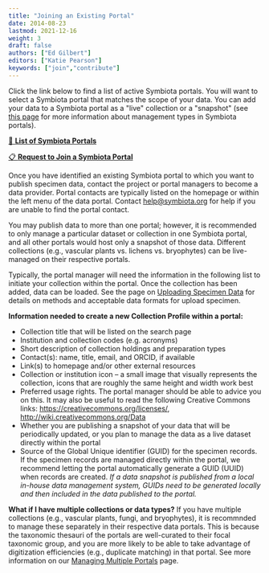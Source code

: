 ```yaml
---
title: "Joining an Existing Portal"
date: 2014-08-23
lastmod: 2021-12-16
weight: 3
draft: false
authors: ["Ed Gilbert"]
editors: ["Katie Pearson"]
keywords: ["join","contribute"]
---
```




Click the link below to find a list of active Symbiota portals. You will want to select a Symbiota portal that matches the scope of your data. You can add your data to a Symbiota portal as a "live" collection or a "snapshot" (see [this page](/symbiota-docs/coll_manager/join/mng) for more information about management types in Symbiota portals).

[📇 **List of Symbiota Portals**](https://symbiota.org/symbiota-portals/)

[📋 **Request to Join a Symbiota Portal**](https://docs.google.com/forms/d/e/1FAIpQLSf-QywdugIAAxzBLkoKX8er-JkW06Rv4C_Rkm2efPiryTHLGw/viewform)

Once you have identified an existing Symbiota portal to which you want to publish specimen data, contact the project or portal managers to become a data provider. Portal contacts are typically listed on the homepage or within the left menu of the data portal. Contact help@symbiota.org for help if you are unable to find the portal contact.

You may publish data to more than one portal; however, it is recommended to only manage a particular dataset or collection in one Symbiota portal, and all other portals would host only a snapshot of those data. Different collections (e.g., vascular plants vs. lichens vs. bryophytes) can be live-managed on their respective portals.

Typically, the portal manager will need the information in the following list to initiate your collection within the portal. Once the collection has been added, data can be loaded. See the page on [Uploading Specimen Data](/symbiota-docs/coll_manager/upload/) for details on methods and acceptable data formats for upload specimen.

**Information needed to create a new Collection Profile within a portal:**

  * Collection title that will be listed on the search page
  * Institution and collection codes (e.g. acronyms)
  * Short description of collection holdings and preparation types
  * Contact(s):  name, title, email, and ORCID, if available
  * Link(s) to homepage and/or other external resources
  * Collection or institution icon – a small image that visually represents the collection, icons that are roughly the same height and width work best
  * Preferred usage rights. The portal manager should be able to advice you on this. It may also be useful to read the following Creative Commons links: https://creativecommons.org/licenses/, http://wiki.creativecommons.org/Data
  * Whether you are publishing a snapshot of your data that will be periodically updated, or you plan to manage the data as a live dataset directly within the portal
  * Source of the Global Unique identifier (GUID) for the specimen records. If the specimen records are managed directly within the portal, we recommend letting the portal automatically generate a GUID (UUID) when records are created. _If a data snapshot is published from a local in-house data management system, GUIDs need to be generated locally and then included in the data published to the portal._

**What if I have multiple collections or data types?**
If you have multiple collections (e.g., vascular plants, fungi, and bryophytes), it is recommnded to manage these separately in their respective data portals. This is because the taxonomic thesauri of the portals are well-curated to their focal taxonomic group, and you are more likely to be able to take advantage of digitization efficiencies (e.g., duplicate matching) in that portal. See more information on our [Managing Multiple Portals](/symbiota-docs/coll_manager/join/mult) page.
